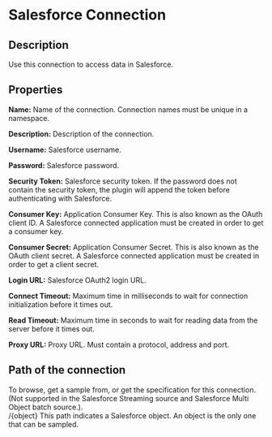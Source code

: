 # Salesforce Connection

Description
-----------
Use this connection to access data in Salesforce.

Properties
----------
**Name:** Name of the connection. Connection names must be unique in a namespace.

**Description:** Description of the connection.

**Username:** Salesforce username.

**Password:** Salesforce password.

**Security Token:** Salesforce security token. If the password does not contain the security token, the plugin
will append the token before authenticating with Salesforce.

**Consumer Key:** Application Consumer Key. This is also known as the OAuth client ID.
A Salesforce connected application must be created in order to get a consumer key.

**Consumer Secret:** Application Consumer Secret. This is also known as the OAuth client secret.
A Salesforce connected application must be created in order to get a client secret.

**Login URL:** Salesforce OAuth2 login URL.

**Connect Timeout:** Maximum time in milliseconds to wait for connection initialization before it times out.

**Read Timeout:** Maximum time in seconds to wait for reading data from the server before it times out.

**Proxy URL:** Proxy URL. Must contain a protocol, address and port.

Path of the connection
----------------------
To browse, get a sample from, or get the specification for this connection. (Not supported in the Salesforce Streaming
source and Salesforce Multi Object batch source.).  
/{object} This path indicates a Salesforce object. An object is the only one that can be sampled.